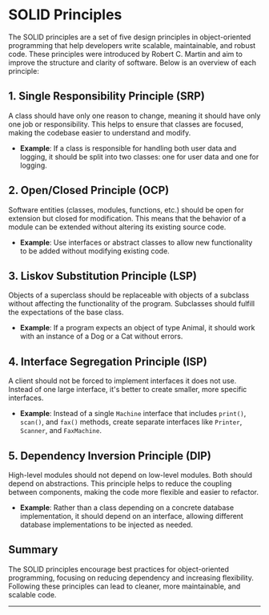 # SOLID Principles

The SOLID principles are a set of five design principles in object-oriented programming that help developers write scalable, maintainable, and robust code. These principles were introduced by Robert C. Martin and aim to improve the structure and clarity of software. Below is an overview of each principle:

## 1. Single Responsibility Principle (SRP)
A class should have only one reason to change, meaning it should have only one job or responsibility. This helps to ensure that classes are focused, making the codebase easier to understand and modify.

- **Example**: If a class is responsible for handling both user data and logging, it should be split into two classes: one for user data and one for logging.

## 2. Open/Closed Principle (OCP)
Software entities (classes, modules, functions, etc.) should be open for extension but closed for modification. This means that the behavior of a module can be extended without altering its existing source code.

- **Example**: Use interfaces or abstract classes to allow new functionality to be added without modifying existing code.

## 3. Liskov Substitution Principle (LSP)
Objects of a superclass should be replaceable with objects of a subclass without affecting the functionality of the program. Subclasses should fulfill the expectations of the base class.

- **Example**: If a program expects an object of type Animal, it should work with an instance of a Dog or a Cat without errors.

## 4. Interface Segregation Principle (ISP)
A client should not be forced to implement interfaces it does not use. Instead of one large interface, it's better to create smaller, more specific interfaces.

- **Example**: Instead of a single `Machine` interface that includes `print()`, `scan()`, and `fax()` methods, create separate interfaces like `Printer`, `Scanner`, and `FaxMachine`.

## 5. Dependency Inversion Principle (DIP)
High-level modules should not depend on low-level modules. Both should depend on abstractions. This principle helps to reduce the coupling between components, making the code more flexible and easier to refactor.

- **Example**: Rather than a class depending on a concrete database implementation, it should depend on an interface, allowing different database implementations to be injected as needed.

## Summary

The SOLID principles encourage best practices for object-oriented programming, focusing on reducing dependency and increasing flexibility. Following these principles can lead to cleaner, more maintainable, and scalable code.

---